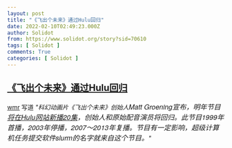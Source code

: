 ```yaml
---
layout: post
title: "《飞出个未来》通过Hulu回归"
date: 2022-02-10T02:49:23.000Z
author: Solidot
from: https://www.solidot.org/story?sid=70610
tags: [ Solidot ]
comments: True
categories: [ Solidot ]
---
```

<!--1644461363000-->
[《飞出个未来》通过Hulu回归](https://www.solidot.org/story?sid=70610)
------

<div>
<a href="/~wmr">wmr</a> 写道<i> "科幻动画片《飞出个未来》创始人<span style="font-family: &quot;Helvetica Neue&quot;, Helvetica, Arial, sans-serif; font-size: 16px; background-color: rgb(255, 255, 255);">Matt Groening宣布，明年节目<a href="https://www.dailymail.co.uk/tvshowbiz/article-10496183/Futurama-revived-20-new-episodes-Hulu-expected-air-2023.html" target="_blank">将在Hulu网站新播20集</a>，创始人和原始配音演员将回归。此节目1999年首播，2003年停播，2007～2013年复播。节目有一定影响，超级计算机任务提交软件slurm的名字就来自这个节目。</span>"</i>
</div>
